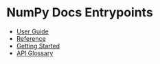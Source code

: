 # NumPy Docs Entrypoints

- [User Guide](https://numpy.org/doc/stable/user/index.html)
- [Reference](https://numpy.org/doc/stable/reference/index.html)
- [Getting Started](https://numpy.org/doc/stable/user/quickstart.html)
- [API Glossary](https://numpy.org/doc/stable/glossary.html) 